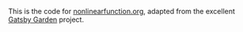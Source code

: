 This is the code for [nonlinearfunction.org](https://nonlinearfunction.org), adapted from the excellent [Gatsby Garden](https://github.com/binnyva/gatsby-garden) project.
